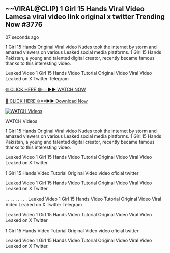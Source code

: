 ## ~~VIRAL@CLIP) 1 Girl 15 Hands Viral Video Lamesa viral video link original x twitter Trending Now #3776

07 seconds ago

1 Girl 15 Hands Original Viral video Nudes took the internet by storm and amazed viewers on various Leaked social media platforms. 1 Girl 15 Hands Pakistan, a young and talented digital creator, recently became famous thanks to this interesting video.

L𝚎aked Video 1 Girl 15 Hands Video Tutorial Original Video Viral Video L𝚎aked on X Twitter Telegram

[🌐 CLICK HERE 🟢==►► WATCH NOW](https://viral-video-full-free.blogspot.com/)

[🔴 CLICK HERE 🌐==►► Download Now](https://viral-video-full-free.blogspot.com/)

[![WATCH Videos](https://i.imgur.com/dJHk4Zq.gif)](https://viral-video-full-free.blogspot.com/)

WATCH Videos

1 Girl 15 Hands Original Viral video Nudes took the internet by storm and amazed viewers on various Leaked social media platforms. 1 Girl 15 Hands Pakistan, a young and talented digital creator, recently became famous thanks to this interesting video.

L𝚎aked Video 1 Girl 15 Hands Video Tutorial Original Video Viral Video L𝚎aked on X Twitter

1 Girl 15 Hands Video Tutorial Original Video video oficial twitter

L𝚎aked Video 1 Girl 15 Hands Video Tutorial Original Video Viral Video L𝚎aked on X Twitter

. . . . . . . . . L𝚎aked Video 1 Girl 15 Hands Video Tutorial Original Video Viral Video L𝚎aked on X Twitter Telegram

L𝚎aked Video 1 Girl 15 Hands Video Tutorial Original Video Viral Video L𝚎aked on X Twitter

1 Girl 15 Hands Video Tutorial Original Video video oficial twitter

L𝚎aked Video 1 Girl 15 Hands Video Tutorial Original Video Viral Video L𝚎aked on X Twitter.
